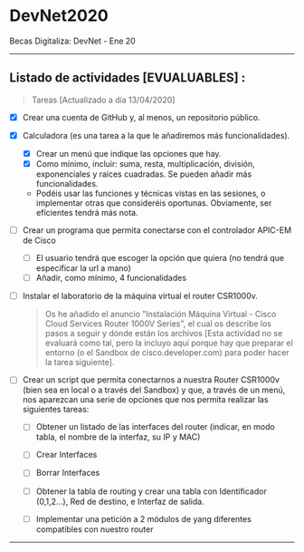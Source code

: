 # DevNet2020
Becas Digitaliza: DevNet - Ene 20
- - - -
## Listado de actividades **[EVUALUABLES]** :
>Tareas [Actualizado a día 13/04/2020]

- [x] Crear una cuenta de GitHub y, al menos, un repositorio público.

- [x] Calculadora (es una tarea a la que le añadiremos más funcionalidades).
    - [x] Crear un menú que indique las opciones que hay.
    - [x] Como mínimo, incluir: suma, resta, multiplicación, división, exponenciales y raíces cuadradas. Se pueden añadir más funcionalidades.
    - Podéis usar las funciones y técnicas vistas en las sesiones, o implementar otras que consideréis oportunas. Obviamente, ser eficientes tendrá más nota.

- [ ] Crear un programa que permita conectarse con el controlador APIC-EM de Cisco
    - [ ] El usuario tendrá que escoger la opción que quiera (no tendrá que especificar la url a mano)
    - [ ] Añadir, como mínimo, 4 funcionalidades

- [ ] Instalar el laboratorio de la máquina virtual el router CSR1000v.
    > Os he añadido el anuncio "Instalación Máquina Virtual - Cisco Cloud Services Router 1000V Series", el cual os describe los pasos a seguir y dónde están los archivos
    > [Esta actividad no se evaluará como tal, pero la incluyo aquí porque hay que preparar el entorno (o el Sandbox de cisco.developer.com) para poder hacer la tarea siguiente].

- [ ] Crear un script que permita conectarnos a nuestra Router CSR1000v (bien sea en local o a través del Sandbox) y que, a través de un menú, nos aparezcan una serie de opciones que nos permita realizar las siguientes tareas:
    - [ ] Obtener un listado de las interfaces del router (indicar, en modo tabla, el nombre de la interfaz, su IP y MAC)
    - [ ] Crear Interfaces
    - [ ] Borrar Interfaces
    - [ ] Obtener la tabla de routing y crear una tabla con Identificador (0,1,2...), Red de destino, e Interfaz de salida.
    - [ ] Implementar una petición a 2 módulos de yang diferentes compatibles con nuestro router


- - - -
